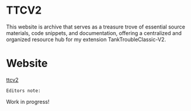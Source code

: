 # TTCV2

This website is archive that serves as a treasure trove of essential source materials, code snippets, and documentation, offering a centralized and organized resource hub for my extension TankTroubleClassic-V2. 

# Website
[ttcv2](https://ttcv2.pages.dev/)

`Editors note:`

Work in progress!
